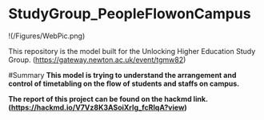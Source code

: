 # StudyGroup_PeopleFlowonCampus
!(/Figures/WebPic.png)

This repository is the model built for the Unlocking Higher Education Study Group. (https://gateway.newton.ac.uk/event/tgmw82)

#Summary
<b>This model is trying to understand the arrangement and control of timetabling on the flow of students and staffs on campus. 

The report of this project can be found on the hackmd link. (https://hackmd.io/V7Vz8K3ASoiXrIg_fcRIqA?view)
